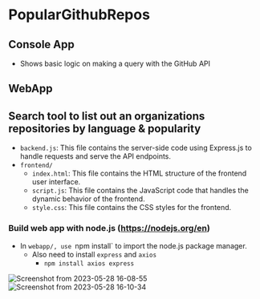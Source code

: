 # PopularGithubRepos

## Console App
- Shows basic logic on making a query with the GitHub API

## WebApp
## Search tool to list out an organizations repositories by language & popularity
- `backend.js`: This file contains the server-side code using Express.js to handle requests and serve the API endpoints.
- `frontend/`
  - `index.html`: This file contains the HTML structure of the frontend user interface.
  - `script.js`: This file contains the JavaScript code that handles the dynamic behavior of the frontend.
  - `style.css`: This file contains the CSS styles for the frontend.

### Build web app with node.js (https://nodejs.org/en)
- In `webapp/, use `npm install` to import the node.js package manager.
  - Also need to install `express` and `axios`
    - `npm install axios express` 

![Screenshot from 2023-05-28 16-08-55](https://github.com/danielostrow/PopularGithubRepos/assets/101360318/10c8718d-907e-4ec6-9bec-401aff893bbe)
![Screenshot from 2023-05-28 16-10-34](https://github.com/danielostrow/PopularGithubRepos/assets/101360318/35d85991-aba4-4115-bdf8-9b1363e64324)

